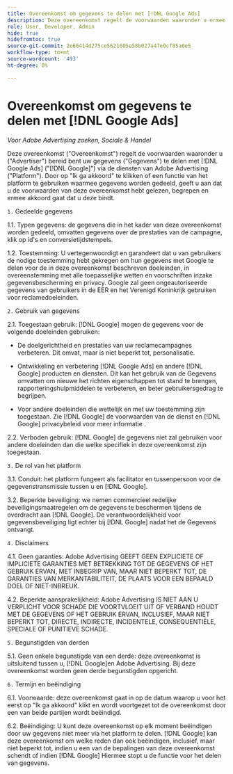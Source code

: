 ```yaml
---
title: Overeenkomst om gegevens te delen met [!DNL Google Ads]
description: Deze overeenkomst regelt de voorwaarden waaronder u ermee instemt uw gegevens te delen met [!DNL Google Ads] via de diensten van Adobe Advertising.
role: User, Developer, Admin
hide: true
hidefromtoc: true
source-git-commit: 2e66414d275ce5621605e58b027a47e0cf85a0e5
workflow-type: tm+mt
source-wordcount: '493'
ht-degree: 0%

---
```


# Overeenkomst om gegevens te delen met [!DNL Google Ads]

<!-- In TOC, but hidden from TOC and both external and internal search -->

*Voor Adobe Advertising zoeken, Sociale &amp; Handel*

<!-- *Last updated: March 1, 2024* -->

Deze overeenkomst (&quot;Overeenkomst&quot;) regelt de voorwaarden waaronder u (&quot;Advertiser&quot;) bereid bent uw gegevens (&quot;Gegevens&quot;) te delen met [!DNL Google Ads] (&quot;[!DNL Google]&quot;) via de diensten van Adobe Advertising (&quot;Platform&quot;). Door op &quot;Ik ga akkoord&quot; te klikken of een functie van het platform te gebruiken waarmee gegevens worden gedeeld, geeft u aan dat u de voorwaarden van deze overeenkomst hebt gelezen, begrepen en ermee akkoord gaat dat u deze bindt.

`1.` Gedeelde gegevens

1.1. Typen gegevens: de gegevens die in het kader van deze overeenkomst worden gedeeld, omvatten gegevens over de prestaties van de campagne, klik op id&#39;s en conversietijdstempels.

1.2. Toestemming: U vertegenwoordigt en garandeert dat u van gebruikers de nodige toestemming hebt gekregen om hun gegevens met Google te delen voor de in deze overeenkomst beschreven doeleinden, in overeenstemming met alle toepasselijke wetten en voorschriften inzake gegevensbescherming en privacy. Google zal geen ongeautoriseerde gegevens van gebruikers in de EER en het Verenigd Koninkrijk gebruiken voor reclamedoeleinden.

`2.` Gebruik van gegevens

2.1. Toegestaan gebruik: [!DNL Google] mogen de gegevens voor de volgende doeleinden gebruiken:

* De doelgerichtheid en prestaties van uw reclamecampagnes verbeteren. Dit omvat, maar is niet beperkt tot, personalisatie.

* Ontwikkeling en verbetering [!DNL Google Ads] en andere [!DNL Google] producten en diensten. Dit kan het gebruik van de Gegevens omvatten om nieuwe het richten eigenschappen tot stand te brengen, rapporteringshulpmiddelen te verbeteren, en beter gebruikersgedrag te begrijpen.

* Voor andere doeleinden die wettelijk en met uw toestemming zijn toegestaan. Zie [!DNL Google] de voorwaarden van de dienst en [!DNL Google] privacybeleid voor meer informatie .

2.2. Verboden gebruik: [!DNL Google] de gegevens niet zal gebruiken voor andere doeleinden dan die welke specifiek in deze overeenkomst zijn toegestaan.

`3.` De rol van het platform

3.1. Conduit: het platform fungeert als facilitator en tussenpersoon voor de gegevenstransmissie tussen u en [!DNL Google].

3.2. Beperkte beveiliging: we nemen commercieel redelijke beveiligingsmaatregelen om de gegevens te beschermen tijdens de overdracht aan [!DNL Google]. De verantwoordelijkheid voor gegevensbeveiliging ligt echter bij [!DNL Google] nadat het de Gegevens ontvangt.

`4.` Disclaimers

4.1. Geen garanties: Adobe Advertising GEEFT GEEN EXPLICIETE OF IMPLICIETE GARANTIES MET BETREKKING TOT DE GEGEVENS OF HET GEBRUIK ERVAN, MET INBEGRIP VAN, MAAR NIET BEPERKT TOT, DE GARANTIES VAN MERKANTABILITEIT, DE PLAATS VOOR EEN BEPAALD DOEL OF NIET-INBREUK.

4.2. Beperkte aansprakelijkheid: Adobe Advertising IS NIET AAN U VERPLICHT VOOR SCHADE DIE VOORTVLOEIT UIT OF VERBAND HOUDT MET DE GEGEVENS OF HET GEBRUIK ERVAN, INCLUSIEF, MAAR NIET BEPERKT TOT, DIRECTE, INDIRECTE, INCIDENTELE, CONSEQUENTIËLE, SPECIALE OF PUNITIEVE SCHADE.

`5.` Begunstigden van derden

5.1. Geen enkele begunstigde van een derde: deze overeenkomst is uitsluitend tussen u, [!DNL Google]en Adobe Advertising. Bij deze overeenkomst worden geen derde begunstigden opgericht.

`6.` Termijn en beëindiging

6.1. Voorwaarde: deze overeenkomst gaat in op de datum waarop u voor het eerst op &quot;Ik ga akkoord&quot; klikt en wordt voortgezet tot de overeenkomst door een van beide partijen wordt beëindigd.

6.2. Beëindiging: U kunt deze overeenkomst op elk moment beëindigen door uw gegevens niet meer via het platform te delen. [!DNL Google] kan deze overeenkomst om welke reden dan ook beëindigen, inclusief, maar niet beperkt tot, indien u een van de bepalingen van deze overeenkomst schendt of indien [!DNL Google] Hiermee stopt u de functie voor het delen van gegevens.
